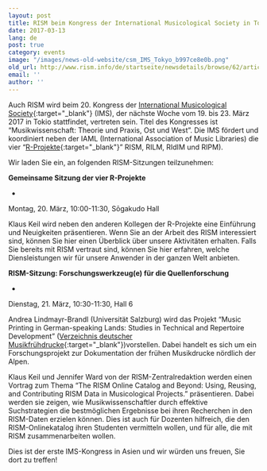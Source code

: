 ```yaml
---
layout: post
title: RISM beim Kongress der International Musicological Society in Tokio
date: 2017-03-13
lang: de
post: true
category: events
image: "/images/news-old-website/csm_IMS_Tokyo_b997ce8e0b.png"
old_url: http://www.rism.info/de/startseite/newsdetails/browse/62/article/64/rism-at-the-international-musicological-society-congress-in-tokyo.html
email: ''
author: ''
---
```



Auch RISM wird beim 20. Kongress der [International Musicological Society](http://ims2017-tokyo.org/){:target="_blank"} (IMS), der nächste Woche vom 19. bis 23. März 2017 in Tokio stattfindet, vertreten sein. Titel des Kongresses ist “Musikwissenschaft: Theorie und Praxis, Ost und West”. Die IMS fördert und koordiniert neben der IAML (International Association of Music Libraries) die vier “[R-Projekte](http://www.r-musicprojects.org/){:target="_blank"}” RISM, RILM, RIdIM und RIPM).

Wir laden Sie ein, an folgenden RISM-Sitzungen teilzunehmen:

**Gemeinsame Sitzung der vier R-Projekte**

-

Montag, 20. März, 10:00-11:30, Sōgakudo Hall



Klaus Keil wird neben den anderen Kollegen der R-Projekte eine Einführung und Neuigkeiten präsentieren. Wenn Sie an der Arbeit des RISM interessiert sind, können Sie hier einen Überblick über unsere Aktivitäten erhalten. Falls Sie bereits mit RISM vertraut sind, können Sie hier erfahren, welche Diensleistungen wir für unsere Anwender in der ganzen Welt anbieten.

**RISM-Sitzung: Forschungswerkzeug(e) für die Quellenforschung**

-

Dienstag, 21. März, 10:30-11:30, Hall 6



Andrea Lindmayr-Brandl (Universität Salzburg) wird das Projekt “Music Printing in German-speaking Lands: Studies in Technical and Repertoire Development” ([Verzeichnis deutscher Musikfrühdrucke](http://www.vdm16.sbg.ac.at/db/music_prints.php?content=project_description&menu=0){:target="_blank"})vorstellen. Dabei handelt es sich um ein Forschungsprojekt zur Dokumentation der frühen Musikdrucke nördlich der Alpen.

Klaus Keil und Jennifer Ward von der RISM-Zentralredaktion werden einen Vortrag zum Thema “The RISM Online Catalog and Beyond: Using, Reusing, and Contributing RISM Data in Musicological Projects.” präsentieren. Dabei werden sie zeigen, wie Musikwissenschaftler durch effektive Suchstrategien die bestmöglichen Ergebnisse bei ihren Recherchen in den RISM-Daten erzielen können. Dies ist auch für Dozenten hilfreich, die den RISM-Onlinekatalog ihren Studenten vermitteln wollen, und für alle, die mit RISM zusammenarbeiten wollen.



Dies ist der erste IMS-Kongress in Asien und wir würden uns freuen, Sie dort zu treffen!

